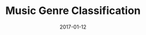 ---
layout:     post
title:      Music Genre Classification
date:       2017-01-12
summary:    Identify the genre of music
categories: 
cover-image: /images/music-genre-classification/thumbnail.png
---